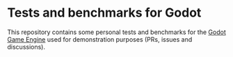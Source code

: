 # Tests and benchmarks for Godot

This repository contains some personal tests and benchmarks for the [Godot Game Engine](https://github.com/godotengine/godot) used for demonstration purposes (PRs, issues and discussions).